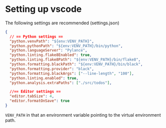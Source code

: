 # Setting up vscode

The following settings are recommended (settings.json)

```json
{
  // == Python settings ==
  "python.venvPath": "${env:VENV_PATH}",
  "python.pythonPath": "${env:VENV_PATH}/bin/python",
  "python.languageServer": "Pylance",
  "python.linting.flake8Enabled": true,
  "python.linting.flake8Path": "${env:VENV_PATH}/bin/flake8",
  "python.formatting.blackPath": "${env:VENV_PATH}/bin/black",
  "python.formatting.provider": "black",
  "python.formatting.blackArgs": ["--line-length", "100"],
  "python.linting.enabled": true,
  "python.analysis.extraPaths": ["./src/todos"],

  //== Editor settings ==
  "editor.tabSize": 4,
  "editor.formatOnSave": true
}
```

`VENV_PATH` in that an environment variable pointing to the virtual environment path.
